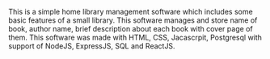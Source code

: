 This is a simple home library management software which includes some basic features of a small library. This software manages and store name of book, author name, brief description about each book with cover page of them. This software was made with HTML, CSS, Jacascrpit, Postgresql with support of NodeJS, ExpressJS, SQL and ReactJS.